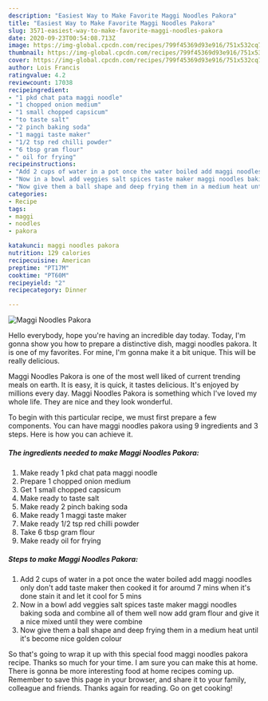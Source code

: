 ```yaml
---
description: "Easiest Way to Make Favorite Maggi Noodles Pakora"
title: "Easiest Way to Make Favorite Maggi Noodles Pakora"
slug: 3571-easiest-way-to-make-favorite-maggi-noodles-pakora
date: 2020-09-23T00:54:08.713Z
image: https://img-global.cpcdn.com/recipes/799f45369d93e916/751x532cq70/maggi-noodles-pakora-recipe-main-photo.jpg
thumbnail: https://img-global.cpcdn.com/recipes/799f45369d93e916/751x532cq70/maggi-noodles-pakora-recipe-main-photo.jpg
cover: https://img-global.cpcdn.com/recipes/799f45369d93e916/751x532cq70/maggi-noodles-pakora-recipe-main-photo.jpg
author: Lois Francis
ratingvalue: 4.2
reviewcount: 17038
recipeingredient:
- "1 pkd chat pata maggi noodle"
- "1 chopped onion medium"
- "1 small chopped capsicum"
- "to taste salt"
- "2 pinch baking soda"
- "1 maggi taste maker"
- "1/2 tsp red chilli powder"
- "6 tbsp gram flour"
- " oil for frying"
recipeinstructions:
- "Add 2 cups of water in a pot once the water boiled add maggi noodles only don&#39;t add taste maker then cooked it for aroumd 7 mins when it&#39;s done stain it and let it cool for 5 mins"
- "Now in a bowl add veggies salt spices taste maker maggi noodles baking soda and combine all of them well now add gram flour and give it a nice mixed until they were combine"
- "Now give them a ball shape and deep frying them in a medium heat until it&#39;s become nice golden colour"
categories:
- Recipe
tags:
- maggi
- noodles
- pakora

katakunci: maggi noodles pakora 
nutrition: 129 calories
recipecuisine: American
preptime: "PT17M"
cooktime: "PT60M"
recipeyield: "2"
recipecategory: Dinner

---
```



![Maggi Noodles Pakora](https://img-global.cpcdn.com/recipes/799f45369d93e916/751x532cq70/maggi-noodles-pakora-recipe-main-photo.jpg)

Hello everybody, hope you're having an incredible day today. Today, I'm gonna show you how to prepare a distinctive dish, maggi noodles pakora. It is one of my favorites. For mine, I'm gonna make it a bit unique. This will be really delicious.

Maggi Noodles Pakora is one of the most well liked of current trending meals on earth. It is easy, it is quick, it tastes delicious. It's enjoyed by millions every day. Maggi Noodles Pakora is something which I've loved my whole life. They are nice and they look wonderful.




To begin with this particular recipe, we must first prepare a few components. You can have maggi noodles pakora using 9 ingredients and 3 steps. Here is how you can achieve it.

<!--inarticleads1-->

##### The ingredients needed to make Maggi Noodles Pakora:

1. Make ready 1 pkd chat pata maggi noodle
1. Prepare 1 chopped onion medium
1. Get 1 small chopped capsicum
1. Make ready to taste salt
1. Make ready 2 pinch baking soda
1. Make ready 1 maggi taste maker
1. Make ready 1/2 tsp red chilli powder
1. Take 6 tbsp gram flour
1. Make ready  oil for frying




<!--inarticleads2-->

##### Steps to make Maggi Noodles Pakora:

1. Add 2 cups of water in a pot once the water boiled add maggi noodles only don&#39;t add taste maker then cooked it for aroumd 7 mins when it&#39;s done stain it and let it cool for 5 mins
1. Now in a bowl add veggies salt spices taste maker maggi noodles baking soda and combine all of them well now add gram flour and give it a nice mixed until they were combine
1. Now give them a ball shape and deep frying them in a medium heat until it&#39;s become nice golden colour




So that's going to wrap it up with this special food maggi noodles pakora recipe. Thanks so much for your time. I am sure you can make this at home. There is gonna be more interesting food at home recipes coming up. Remember to save this page in your browser, and share it to your family, colleague and friends. Thanks again for reading. Go on get cooking!
